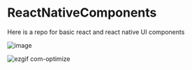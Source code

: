 # ReactNativeComponents

Here is a repo for basic react and react native UI components 

![image](https://user-images.githubusercontent.com/46335633/222257738-c1df0075-1f95-44ca-b567-2d291d22121a.png)


![ezgif com-optimize](https://user-images.githubusercontent.com/46335633/222259287-1ab4c265-aa4a-4919-8834-7d9546473d79.gif)


